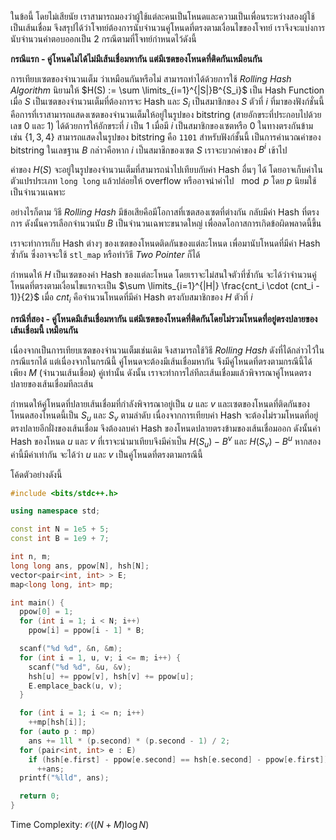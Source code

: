 ในข้อนี้ โดยไม่เสียนัย เราสามารถมองว่าผู้ใช้แต่ละคนเป็นโหนดและความเป็นเพื่อนระหว่างสองผู้ใช้เป็นเส้นเชื่อม จึงสรุปได้ว่าโจทย์ต้องการนับจำนวนคู่โหนดที่ตรงตามเงื่อนไขของโจทย์ เราจึงจะแบ่งการนับจำนวนคำตอบออกเป็น 2 กรณีตามที่โจทย์กำหนดไว้ดังนี้

__กรณีแรก - คู่โหนดไม่ได้ไม่มีเส้นเชื่อมหากัน แต่มีเซตของโหนดที่ติดกันเหมือนกัน__

การเทียบเซตของจำนวนเต็ม ว่าเหมือนกันหรือไม่ สามารถทำได้ด้วยการใช้ *Rolling Hash Algorithm*  นิยามให้ $H(S) := \sum \limits_{i=1}^{|S|}B^{S_i}$ เป็น Hash Function เมื่อ $S$ เป็นเซตของจำนวนเต็มที่ต้องการจะ Hash และ $S_i$ เป็นสมาชิกของ $S$ ตัวที่ $i$ ที่มาของฟังก์ชั่นนี้คือการที่เราสามารถแสดงเซตของจำนวนเต็มให้อยู่ในรูปของ bitstring (สายอักขระที่ประกอบไปด้วยเลข 0 และ 1) ได้ด้วยการให้อักขระที่ $i$ เป็น 1 เมื่อมี $i$ เป็นสมาชิกของเซตหรือ 0 ในทางตรงกันข้าม เช่น $\{1, 3, 4\}$ สามารถแสดงในรูปของ bitstring คือ ```1101``` สำหรับฟังก์ชั้นนี้ เป็นการคำนวณค่าของ bitstring ในเลขฐาน $B$ กล่าวคือหาก $i$ เป็นสมาชิกของเซต $S$ เราจะบวกค่าของ $B^i$ เข้าไป

ค่าของ $H(S)$ จะอยู่ในรูปของจำนวนเต็มที่สามารถนำไปเทียบกับค่า Hash อื่นๆ ได้ โดยอาจเก็บค่าในตัวแปรประเภท ```long long``` แล้วปล่อยให้ overflow หรืออาจนำค่าไป $\mod p$ โดย $p$ นิยมใช้เป็นจำนวนเฉพาะ

อย่างไรก็ตาม วิธี *Rolling Hash* มีข้อเสียคือมีโอกาสที่เซตสองเซตที่ต่างกัน กลับมีค่า Hash ที่ตรงการ ดังนั้นควรเลือกจำนวนนับ $B$ เป็นจำนวนเฉพาะขนาดใหญ่ เพื่อลดโอกาสการเกิดข้อผิดพลาดนี้ขึ้น

เราจะทำการเก็บ Hash ต่างๆ ของเซตของโหนดติดกันของแต่ละโหนด เพื่อมานับโหนดที่มีค่า Hash ซ้ำกัน ซึ่งอาจจะใช้ ```stl_map``` หรือทำวิธี *Two Pointer* ก็ได้

กำหนดให้ $H$ เป็นเซตของค่า Hash ของแต่ละโหนด โดยเราจะไม่สนใจตัวที่ซ้ำกัน จะได้ว่าจำนวนคู่โหนดที่ตรงตามเงื่อนไขแรกจะเป็น $\sum \limits_{i=1}^{|H|} \frac{cnt_i \cdot (cnt_i - 1)}{2}$ เมื่อ $cnt_i$ คือจำนวนโหนดที่มีค่า Hash ตรงกับสมาชิกของ $H$ ตัวที่ $i$

__กรณีที่สอง - คู่โหนดมีเส้นเชื่อมหากัน แต่มีเซตของโหนดที่ติดกันโดยไม่รวมโหนดที่อยู่ตรงปลายของเส้นเชื่อมนี้ เหมือนกัน__

เนื่องจากเป็นการเทียบเซตของจำนวนเต็มเช่นเดิม จึงสามารถใช้วิธี *Rolling Hash* ดังที่ได้กล่าวไว้ในกรณีแรกได้ แต่เนื่องจากในกรณีนี้ คู่โหนดจะต้องมีเส้นเชื่อมหากัน จึงมีคู่โหนดที่ตรงตามกรณีนี้ได้เพียง $M$ (จำนวนเส้นเชื่อม) คู่เท่านั้น ดังนั้น เราจะทำการไล่ทีละเส้นเชื่อมแล้วพิจารณาคู่โหนดตรงปลายของเส้นเชื่อมทีละเส้น

กำหนดให้คู่โหนดที่ปลายเส้นเชื่อมที่กำลังพิจารณาอยู่เป็น $u$ และ $v$ และเซตของโหนดที่ติดกันของโหนดสองโหนดนี้เป็น $S_u$ และ $S_v$ ตามลำดับ เนื่องจากการเทียบค่า Hash จะต้องไม่รวมโหนดที่อยู่ตรงปลายอีกฝั่งของเส้นเชื่อม จึงต้องลบค่า Hash ของโหนดปลายตรงข้ามของเส้นเชื่อมออก ดังนั้นค่า Hash ของโหนด $u$ และ $v$ ที่เราจะนำมาเทียบจึงมีค่าเป็น $H(S_u) - B^{v}$ และ $H(S_v) - B^{u}$ หากสองค่านี้มีค่าเท่ากัน จะได้ว่า $u$ และ $v$ เป็นคู่โหนดที่ตรงตามกรณีนี้

โค้ดตัวอย่างดังนี้

```cpp
#include <bits/stdc++.h>

using namespace std;

const int N = 1e5 + 5;
const int B = 1e9 + 7;

int n, m;
long long ans, ppow[N], hsh[N];
vector<pair<int, int> > E;
map<long long, int> mp;

int main() {
  ppow[0] = 1;
  for (int i = 1; i < N; i++)
    ppow[i] = ppow[i - 1] * B;

  scanf("%d %d", &n, &m);
  for (int i = 1, u, v; i <= m; i++) {
    scanf("%d %d", &u, &v);
    hsh[u] += ppow[v], hsh[v] += ppow[u];
    E.emplace_back(u, v);
  }

  for (int i = 1; i <= n; i++)
    ++mp[hsh[i]];
  for (auto p : mp)
    ans += 1ll * (p.second) * (p.second - 1) / 2;
  for (pair<int, int> e : E)
    if (hsh[e.first] - ppow[e.second] == hsh[e.second] - ppow[e.first])
      ++ans;
  printf("%lld", ans);

  return 0;
}
```

Time Complexity: $\mathcal{O}((N + M) \log N)$